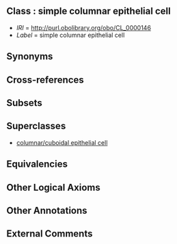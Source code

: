 
## Class : simple columnar epithelial cell

 * *IRI* = http://purl.obolibrary.org/obo/CL_0000146
 * *Label* = simple columnar epithelial cell

## Synonyms


## Cross-references


## Subsets


## Superclasses

 * [columnar/cuboidal epithelial cell](../../CL/75/CL_0000075.md)

## Equivalencies


## Other Logical Axioms


## Other Annotations


## External Comments

